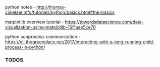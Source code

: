 python notes -  http://thomas-cokelaer.info/tutorials/python/basics.html#the-basics

matplotlib overview tutorial - https://towardsdatascience.com/data-visualization-using-matplotlib-16f1aae5ce70

python subprocess communication - https://eli.thegreenplace.net/2017/interacting-with-a-long-running-child-process-in-python/


### TODOS

<!--stackedit_data:
eyJoaXN0b3J5IjpbLTYyNDM5OTg1MSwtMTkzOTA0NzY4NywxOT
IxMDA4MjIsLTM1MjkyMTYwLDExOTA0ODA5NTAsLTE0Njk3OTY4
MzddfQ==
-->